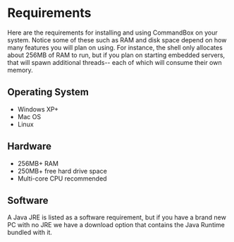 # Requirements

Here are the requirements for installing and using CommandBox on your system. Notice some of these such as RAM and disk space depend on how many features you will plan on using. For instance, the shell only allocates about 256MB of RAM to run, but if you plan on starting embedded servers, that will spawn additional threads-- each of which will consume their own memory.

## Operating System

* Windows XP+
* Mac OS
* Linux

## Hardware

* 256MB+ RAM
* 250MB+ free hard drive space
* Multi-core CPU recommended

## Software

A Java JRE is listed as a software requirement, but if you have a brand new PC with no JRE we have a download option that contains the Java Runtime bundled with it.
